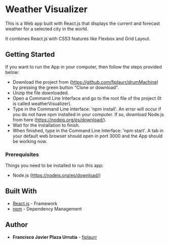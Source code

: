 # Weather Visualizer

This is a Web app built with React.js that displays the current and forecast weather for a selected city in the world.

It combines React.js with CSS3 features like Flexbox and Grid Layout.


## Getting Started

If you want to run the App in your computer, then follow the steps provided below:
- Download the project from (https://github.com/fjplaurr/drumMachine) by pressing the green button "Clone or download".
- Unzip the file downloaded.
- Open a Command Line Interface and go to the root file of the project (It is called weatherVisualizer).
- Type in the Command Line Interface: 'npm install'. An error will occur if you do not have npm installed in your computer. If so, download Node.js from here (https://nodejs.org/es/download/).
- Wait for the installation to finish.
- When finished, type in the Command Line Interface: 'npm start'.
A tab in your default web browser should open in port 3000 and the App should be working now.


### Prerequisites

Things you need to be installed to run this app:
* Node.js (https://nodejs.org/es/download/)


## Built With

* [React.js](https://es.reactjs.org/) - Framework
* [npm](https://www.npmjs.com/) - Dependency Management


## Author

* **Francisco Javier Plaza Urrutia** - [fjplaurr](https://github.com/fjplaurr)
